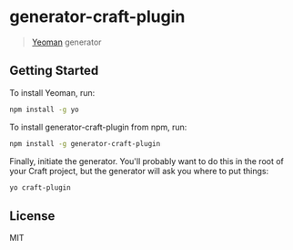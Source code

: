 # generator-craft-plugin 

> [Yeoman](http://yeoman.io) generator

## Getting Started

To install Yeoman, run:

```bash
npm install -g yo
```

To install generator-craft-plugin from npm, run:

```bash
npm install -g generator-craft-plugin
```

Finally, initiate the generator. You'll probably want to do this in the root of your Craft project, but the generator will ask you where to put things:

```bash
yo craft-plugin
```

## License

MIT
